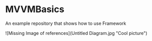 # MVVMBasics
An example repository that shows how to use Framework

![Missing Image of references](Untitled Diagram.jpg "Cool picture")
